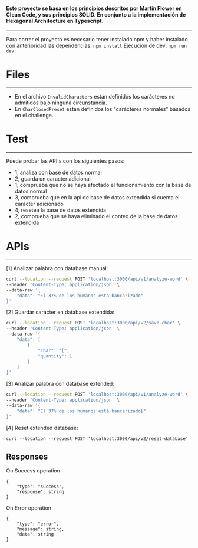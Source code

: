 #### Este proyecto se basa en los principios descritos por Martin Flower en Clean Code, y sus principios SOLID. En conjunto a la implementación de Hexagonal Architecture en Typescript.
---

Para correr el proyecto es necesario tener instalado npm y haber instalado con anterioridad las dependencias:
`npm install`
Ejecución de dev:
`npm run dev`

# Files
---
- En el archivo `InvalidCharacters` están definidos los carácteres no admitidos bajo ninguna circunstancia.
- En `CharClosedPreset` están definidos los "carácteres normales" basados en el challenge.

# Test
---
Puede probar las API's con los siguientes pasos:
- 1, analiza con base de datos normal
- 2, guarda un caracter adicional
- 1, comprueba que no se haya afectado el funcionamiento con la base de datos normal
- 3, comprueba que en la api de base de datos extendida si cuenta el carácter adicionado
- 4, resetea la base de datos extendida
- 2, comprueba que se haya eliminado el conteo de la base de datos extendida

# APIs
---
[1] Analizar palabra con database manual:
```sh
curl --location --request POST 'localhost:3000/api/v1/analyze-word' \
--header 'Content-Type: application/json' \
--data-raw '{
    "data": "El 37% de los humanos está bancarizado"
}'
```

[2] Guardar carácter en database extendida:
```sh
curl --location --request POST 'localhost:3000/api/v2/save-char' \
--header 'Content-Type: application/json' \
--data-raw '{
    "data": [
        {
            "char": "[",
            "quantity": 1
        }
    ]
}'
```

[3] Analizar palabra con database extended:
```sh
curl --location --request POST 'localhost:3000/api/v1/analyze-word' \
--header 'Content-Type: application/json' \
--data-raw '{
    "data": "El 37% de los humanos está bancarizado["
}'
```

[4] Reset extended database:
```
curl --location --request POST 'localhost:3000/api/v2/reset-database'
```
Responses
---
On Success operation
```
{
    "type": "success",
    "response": string
}
```

On Error operation
```
{
    "type": "error",
    "message": string,
    "data": string
}
```


